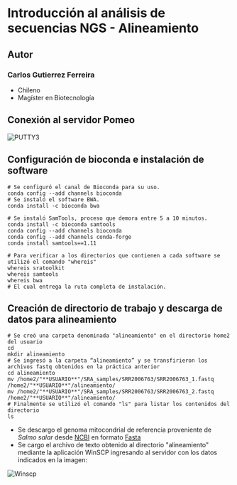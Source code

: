 # Introducción al análisis de secuencias NGS - Alineamiento

## **Autor**
### Carlos Gutierrez Ferreira  
- Chileno
- Magíster en Biotecnología

## Conexión al servidor Pomeo

![PUTTY3](https://user-images.githubusercontent.com/80927233/119919416-67792b00-bf38-11eb-8e85-ffe2a8c69777.jpg)

## Configuración de bioconda e instalación de software  

```
# Se configuró el canal de Bioconda para su uso.
conda config --add channels bioconda 
# Se instaló el software BWA.
conda install -c bioconda bwa

# Se instaló SamTools, proceso que demora entre 5 a 10 minutos.
conda install -c bioconda samtools
conda config --add channels bioconda 
conda config --add channels conda-forge 
conda install samtools==1.11

# Para verificar a los directorios que contienen a cada software se utilizó el comando "whereis"
whereis sratoolkit 
whereis samtools
whereis bwa 
# El cual entrega la ruta completa de instalación.
```

## Creación de directorio de trabajo y descarga de datos para alineamiento

```
# Se creó una carpeta denominada "alineamiento" en el directorio home2 del usuario
cd
mkdir alineamiento
# Se ingresó a la carpeta “alineamiento” y se transfirieron los archivos fastq obtenidos en la práctica anterior
cd alineamiento
mv /home2/"**USUARIO**"/SRA_samples/SRR2006763/SRR2006763_1.fastq /home2/"**USUARIO**"/alineamiento/
mv /home2/"**USUARIO**"/SRA_samples/SRR2006763/SRR2006763_2.fastq /home2/"**USUARIO**"/alineamiento/
# Finalmente se utilizó el comando "ls" para listar los contenidos del directorio
ls
```

- Se descargo el genoma mitocondrial de referencia proveniente de *Salmo salar* desde [NCBI](https://www.ncbi.nlm.nih.gov/genome/?term=salmo+salar) en formato [Fasta](https://github.com/GenomicsEducation/CarlosGutierrez/blob/main/Analisis-secuencias-NGS/Fasta/mt.fasta)
- Se cargo el archivo de texto obtenido al directorio "alineamiento" mediante la aplicación WinSCP ingresando al servidor con los datos indicados en la imagen:

![Winscp](https://user-images.githubusercontent.com/80927233/123209976-5ff16700-d48f-11eb-9183-9e165dc07b4f.png)


